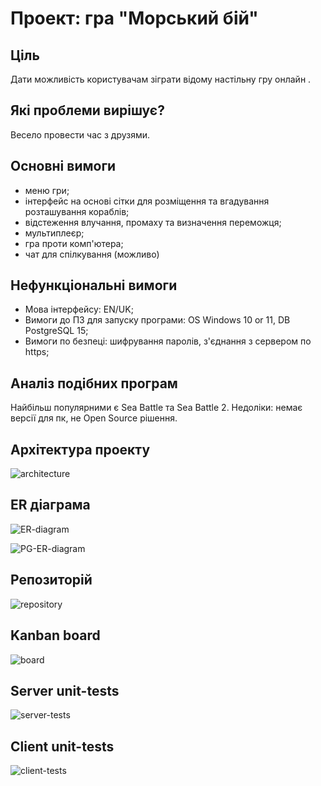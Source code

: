 # Проект: гра "Морський бій"

## Ціль
Дати можливість користувачам зіграти відому настільну гру онлайн  .

## Які проблеми вирішує?
Весело провести час з друзями.

## Основні вимоги
+ меню гри;
+ інтерфейс на основі сітки для розміщення та вгадування розташування кораблів;
+ відстеження влучання, промаху та визначення переможця;
+ мультиплеєр;
+ гра проти комп'ютера;
+ чат для спілкування (можливо)

## Нефункціональні вимоги
+ Мова інтерфейсу: EN/UK;
+ Вимоги до ПЗ для запуску програми: OS Windows 10 or 11, DB PostgreSQL 15;
+ Вимоги по безпеці: шифрування паролів, з'єднання з сервером по https;

## Аналіз подібних програм
Найбільш популярними є Sea Battle та Sea Battle 2.
Недоліки: немає версії для пк, не Open Source рішення.

## Архітектура проекту
![architecture](https://github.com/dklymovych/battleship/assets/90708440/80ab9f66-fe2b-44dc-a217-770860479485)

## ER діаграма
![ER-diagram](https://github.com/dklymovych/battleship/assets/90708440/2b7535d2-1608-40e9-925e-62ceaa47995a)

![PG-ER-diagram](https://github.com/dklymovych/battleship/assets/113633419/c7a46e30-9a23-4733-93d9-d1169bccdefe)

## Репозиторій
![repository](https://github.com/dklymovych/battleship/assets/113633419/b6a733ff-031a-4e4b-8d0e-ecd1f734932c)

## Kanban board
![board](https://github.com/dklymovych/battleship/assets/113633419/af3b2da8-7d76-44c5-80ed-0cbbf346a90a)

## Server unit-tests
![server-tests](https://github.com/dklymovych/battleship/assets/113633419/a895d56e-5367-4095-9fa1-9adad0b4f3d2)

## Client unit-tests
![client-tests](https://github.com/dklymovych/battleship/assets/113633419/30ab4a8b-1077-4c3e-8cc9-2263318fc318)
